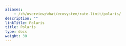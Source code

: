 ```yaml
---
aliases:
    - /zh/overview/what/ecosystem/rate-limit/polaris/
description: ""
linkTitle: Polaris
title: Polaris
type: docs
weight: 30
---
```

